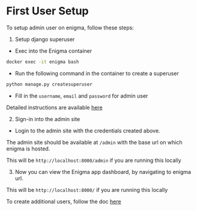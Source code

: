 # First User Setup

To setup admin user on enigma, follow these steps:

1. Setup django superuser

- Exec into the Enigma container

```bash
docker exec -it enigma bash
```

- Run the following command in the container to create a superuser

```bash
python manage.py createsuperuser
```

- Fill in the `username`, `email` and `password` for admin user

Detailed instructions are available [here](https://docs.djangoproject.com/en/1.8/intro/tutorial02/#creating-an-admin-user)

2. Sign-in into the admin site

- Login to the admin site with the credentials created above.

The admin site should be available at `/admin` with the base url on which enigma is hosted.

This will be `http://localhost:8000/admin` if you are running this locally

3. Now you can view the Enigma app dashboard, by navigating to enigma url.

This will be `http://localhost:8000/` if you are running this locally


To create additional users, follow the doc [here](/docs/%E2%80%9CHow-to%E2%80%9D%20guides/Managing%20Groups/Adding%20Users.md)
